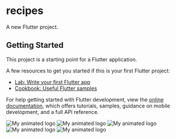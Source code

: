# recipes

A new Flutter project.

## Getting Started

This project is a starting point for a Flutter application.

A few resources to get you started if this is your first Flutter project:

- [Lab: Write your first Flutter app](https://docs.flutter.dev/get-started/codelab)
- [Cookbook: Useful Flutter samples](https://docs.flutter.dev/cookbook)

For help getting started with Flutter development, view the
[online documentation](https://docs.flutter.dev/), which offers tutorials,
samples, guidance on mobile development, and a full API reference.

![My animated logo](lib/assets/1.png)
![My animated logo](lib/assets/2.png)
![My animated logo](lib/assets/3.png)
![My animated logo](lib/assets/4.png)
![My animated logo](lib/assets/5.png)